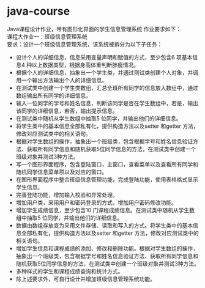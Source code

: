 # java-course
Java课程设计作业，带有图形化界面的学生信息管理系统
作业要求如下：  
课程大作业一：班级信息管理系统  
要求：设计一个班级信息管理系统，该系统被拆分为以下子任务：  
+	设计个人的详细信息，信息采用变量声明和赋值的方式，至少包含6 项基本信息4 种以上数据类型，根据身高体重判断胖瘦情况。
+	根据个人的详细信息，抽象出一个学生类，并通过测试类创建个人对象，并调用一个输出方法输出个人的详细信息。
+	在测试类中创建一个学生类数组，汇总全班所有同学的信息放入数组中，通过数组输出所有同学的详细信息。
+	输入一位同学的学号和姓名信息，判断该同学是否在学生数组中，若是，输出该同学的详细信息，若否，输出提示信息。
+	在测试类中随机从学生数组中抽取5 位同学，并输出他们的详细信息。
+	将学生类中的基本信息全部私有化，提供构造方法以及setter 和getter 方法，修改对应测试类中的相关语句。
+	根据对学生数组的操作，抽象出一个班级类，包含根据学号和姓名信息验证方法、获取所有同学信息和随机获取5位同学信息的方法，在测试类中创建一个班级对象并测试3种方法。
+	写一个图形界面程序，包含登陆窗口，主窗口，查看菜单以及查看所有同学和随机同学信息菜单项以及对应的窗口。
+	在图形界面程序中整合班级信息管理功能，完成登陆功能，使用表格格式显示学生信息。
+	完善登陆功能，增加输入校验和异常处理。
+	增加用户类，采用用户和密码登录的方式，增加用户密码修改功能。
+	增加学生成绩信息，至少包含10 门课程成绩信息。在测试类中随机从学生数组中抽取5 位同学，并输出他们的详细信息。
+	数据由数组存放变为采用文件存储、读取和写入的方式。将学生类中的基本信息全部私有化，提供构造方法以及setter 和getter 方法，修改对应测试类中的相关语句。
+	增加学生信息和课程成绩的添加、修改和删除功能。根据对学生数组的操作，抽象出一个班级类，包含根据学号和姓名信息验证方法、获取所有同学信息和随机获取5位同学信息的方法，在测试类中创建一个班级对象并测试3种方法。
+	多种样式的学生和课程成绩查询和统计方式。
+ 除上述要求外，可自行设计并增加班级信息管理系统功能。
